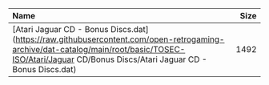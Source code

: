 |Name|Size|
|:---|---:|
|[Atari Jaguar CD - Bonus Discs.dat](https://raw.githubusercontent.com/open-retrogaming-archive/dat-catalog/main/root/basic/TOSEC-ISO/Atari/Jaguar CD/Bonus Discs/Atari Jaguar CD - Bonus Discs.dat)|1492|
